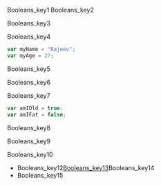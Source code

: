 Booleans_key1
Booleans_key2


Booleans_key3


Booleans_key4


```javascript
var myName = "Rajeev";
var myAge = 27;
```

Booleans_key5


Booleans_key6


Booleans_key7


```javascript
var amIOld = true;
var amIFat = false;

```

Booleans_key8


Booleans_key9


Booleans_key10


- Booleans_key12[Booleans_key13](https://www.w3schools.com/js/js_datatypes.asp)Booleans_key14
- Booleans_key15
